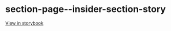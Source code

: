 # section-page--insider-section-story

[View in storybook](https://raw.githack.com/Independent-Digital-News-and-Media-Ltd/standard-pwamp-sb/PR-872-sb/index.html?path=/story/section-page--insider-section-story)